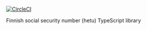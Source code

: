 [![CircleCI](https://circleci.com/gh/istonikula/hetu-ts.svg?style=svg)](https://circleci.com/gh/istonikula/hetu-ts)

Finnish social security number (hetu) TypeScript library
